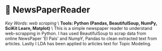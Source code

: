 # 📰 NewsPaperReader
*Key Words: web scraping* \\
**Tools: Python (Pandas, BeautifulSoup, NumPy, SciKit Learn, Matplot)** \\
This is a simple newspaper reader to understand web-scrapping in Python. I has used BeautifulSoup to scrap data from online NewsPaper 'El País' and NumpY, Pandas to clean extracted text from articles. Lastly I LDA has been applied to articles text for Topic Modeling.
